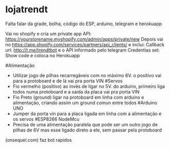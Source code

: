 # lojatrendt
Falta falar da grade, bolha, código do ESP, arduino, telegram e herokuapp

Vai no shopify e cria um private app API: https://yourstorename.myshopify.com/admin/apps/private/new
Depois vai no https://app.shopify.com/services/partners/api_clients/ e inclui:
Callback url: http://t.me/trendtbot e o API informado pelo telegram
Credentias set: Show code e coloca no Herokuapp

#Alimentação
- Utilizar jogo de pilhas recarregáveis com no máximo 6V. o positivo vai para a protoboard e de lá vai pra porta VIN
#Servos
- Fio vermelho (positivo) ao invés de ligar no 5V. do arduino, primeiro liga todos numa protoboard e a saida da placa vai pra porta VIN
- Fio Preto (ground) ligar na protoboard em linha com arduino e alimentação, criando assim um ground comun entre todos
#Arduino UNO
- Jumper da porta vin para a placa ligada em linha com a alimentação e os servos
#ESP8266 NodeMcu
- Precisa de uma alimentação paralela que pode ser um outro jogo de pilhas de 6V mas esse ligado direto a ele, sem passar pela protoboard

(onsequel.com) faz bot rapidos
